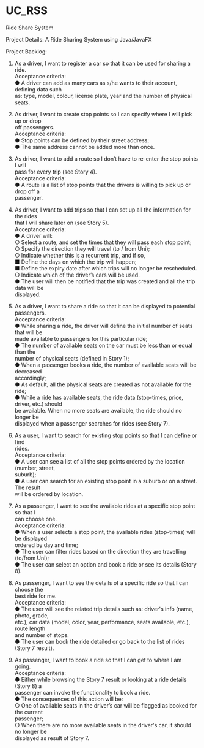 # UC_RSS  
Ride Share System  

Project Details: A Ride Sharing System using Java/JavaFX  


Project Backlog:  

1. As a ​​driver​​, I want to ​​register a car​​ so that it can be used for sharing a ride.  
   Acceptance criteria:  
  ● A driver can add as many cars as s/he wants to their account, defining data such  
    as: type, model, colour, license plate, year and the number of physical seats.  

2. As ​​driver​​, I want to ​​create stop points so I can specify where I will pick up or drop  
   off passengers.  
   Acceptance criteria:  
  ● Stop points can be defined by their street address;  
  ● The same address cannot be added more than once.  

3. As ​​driver​​, I want to ​​add a route so I don’t have to re-enter the stop points I will  
   pass for every trip (see Story 4).  
   Acceptance criteria:  
  ● A route is a list of stop points that the drivers is willing to pick up or drop off a  
    passenger.  

4. As ​​driver​​, I want to ​​add trips so that I can set up all the information for the rides  
   that I will share later on (see Story 5).  
   Acceptance criteria:  
  ● A driver will:  
    ○ Select a route, and set the times that they will pass each stop point;  
    ○ Specify the direction they will travel (to / from Uni);  
    ○ Indicate whether this is a recurrent trip, and if so,  
      ■ Define the days on which the trip will happen;  
      ■ Define the expiry date after which trips will no longer be rescheduled.  
    ○ Indicate which of the driver’s cars will be used.  
  ● The user will then be notified that the trip was created and all the trip data will be  
    displayed.  

5. As a ​​driver​​, I want to ​​share a ride so that it can be displayed to potential  
   passengers.  
   Acceptance criteria:  
  ● While sharing a ride, the driver will define the initial number of seats that will be  
    made available to passengers for this particular ride;  
  ● The number of available seats on the car must be less than or equal than the  
    number of physical seats (defined in Story 1);  
  ● When a passenger books a ride, the number of available seats will be decreased  
    accordingly;  
  ● As default, all the physical seats are created as not available for the ride;  
  ● While a ride has available seats, the ride data (stop-times, price, driver, etc.) should  
    be available. When no more seats are available, the ride should no longer be  
    displayed when a passenger searches for rides (see Story 7).  

6. As a ​​user​​, I want to ​​search for existing stop points so that I can define or find  
   rides.  
   Acceptance criteria:  
  ● A user can see a list of all the stop points ordered by the location (number, street,  
    suburb);  
  ● A user can search for an existing stop point in a suburb or on a street. The result  
    will be ordered by location.  
  
7. As a ​​passenger​​, I want to ​​see the available rides at a specific stop point so that I  
   can choose one.  
   Acceptance criteria:  
  ● When a user selects a stop point, the available rides (stop-times) will be displayed  
    ordered by day and time;  
  ● The user can filter rides based on the direction they are travelling (to/from Uni);  
  ● The user can select an option and book a ride ​or​​ see its details (Story 8).  
  
8. As ​​passenger​​, I want to ​​see the details of a specific ride so that I can choose the  
   best ride for me.  
   Acceptance criteria:  
  ● The user will see the related trip details such as: driver's info (name, photo, grade,  
    etc.), car data (model, color, year, performance, seats available, etc.), route length  
    and number of stops.  
  ● The user can book the ride detailed ​or​​ go back to the list of rides (Story 7 result).  
  
9. As ​​passenger​​, I want to ​​book a ride​​ so that I can get to where I am going.  
   Acceptance criteria:  
  ● Either while browsing the Story 7 result or looking at a ride details (Story 8) a  
    passenger can invoke the functionality to book a ride.  
  ● The consequences of this action will be:  
    ○ One of available seats in the driver’s car will be flagged as booked for the current  
    passenger;  
    ○ When there are no more available seats in the driver's car, it should no longer be  
      displayed as result of Story 7.  
